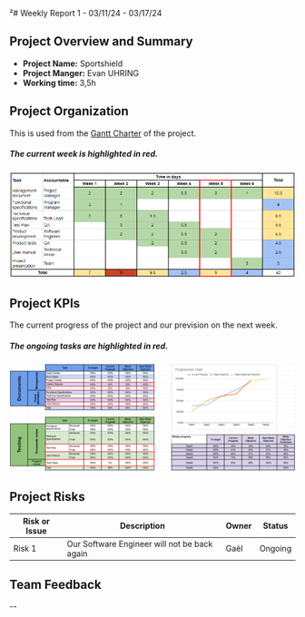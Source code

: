 ²# Weekly Report 1 - 03/11/24 - 03/17/24

## Project Overview and Summary

 - <b>Project Name:</b> Sportshield
 - <b>Project Manger:</b> Evan UHRING
 - <b>Working time:</b> 3,5h



## Project Organization

This is used from the [Gantt Charter](../gantt-charter.pdf) of the project.

##### The current week is highlighted in red.
![Week5 Gantt Charter](img/gantt-charter-week5.png)


## Project KPIs

The current progress of the project and our prevision on the next week.

##### The ongoing tasks are highlighted in red.
![KPIs week 5](img/KPIs-week5.png)


## Project Risks

| Risk or Issue | Description | Owner | Status |
| -- | -- | -- | -- |
| Risk 1 | Our Software Engineer will not be back again | Gaël | Ongoing |

## Team Feedback

--